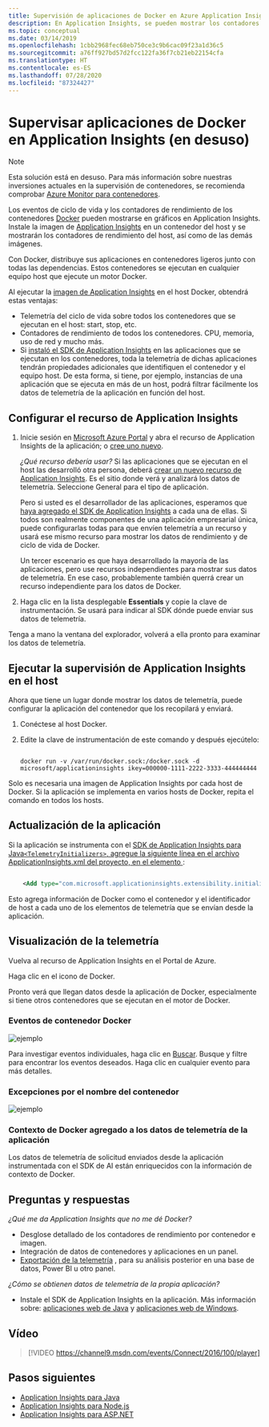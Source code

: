 ```yaml
---
title: Supervisión de aplicaciones de Docker en Azure Application Insights | Microsoft Docs
description: En Application Insights, se pueden mostrar los contadores de rendimiento, los eventos y las excepciones de Docker, además de la telemetría de las aplicaciones en contenedor.
ms.topic: conceptual
ms.date: 03/14/2019
ms.openlocfilehash: 1cbb2968fec68eb750ce3c9b6cac09f23a1d36c5
ms.sourcegitcommit: a76ff927bd57d2fcc122fa36f7cb21eb22154cfa
ms.translationtype: HT
ms.contentlocale: es-ES
ms.lasthandoff: 07/28/2020
ms.locfileid: "87324427"
---
```

# <a name="monitor-docker-applications-in-application-insights-deprecated"></a>Supervisar aplicaciones de Docker en Application Insights (en desuso)

> [!NOTE]
> Esta solución está en desuso. Para más información sobre nuestras inversiones actuales en la supervisión de contenedores, se recomienda comprobar [Azure Monitor para contenedores](../insights/container-insights-overview.md).

Los eventos de ciclo de vida y los contadores de rendimiento de los contenedores [Docker](https://www.docker.com/) pueden mostrarse en gráficos en Application Insights. Instale la imagen de [Application Insights](https://hub.docker.com/r/microsoft/applicationinsights/) en un contenedor del host y se mostrarán los contadores de rendimiento del host, así como de las demás imágenes.

Con Docker, distribuye sus aplicaciones en contenedores ligeros junto con todas las dependencias. Estos contenedores se ejecutan en cualquier equipo host que ejecute un motor Docker.

Al ejecutar la [imagen de Application Insights](https://hub.docker.com/r/microsoft/applicationinsights/) en el host Docker, obtendrá estas ventajas:

* Telemetría del ciclo de vida sobre todos los contenedores que se ejecutan en el host: start, stop, etc.
* Contadores de rendimiento de todos los contenedores. CPU, memoria, uso de red y mucho más.
* Si [instaló el SDK de Application Insights](./java-get-started.md) en las aplicaciones que se ejecutan en los contenedores, toda la telemetría de dichas aplicaciones tendrán propiedades adicionales que identifiquen el contenedor y el equipo host. De esta forma, si tiene, por ejemplo, instancias de una aplicación que se ejecuta en más de un host, podrá filtrar fácilmente los datos de telemetría de la aplicación en función del host.

## <a name="set-up-your-application-insights-resource"></a>Configurar el recurso de Application Insights

1. Inicie sesión en [Microsoft Azure Portal](https://azure.com) y abra el recurso de Application Insights de la aplicación; o [cree uno nuevo](./create-new-resource.md). 
   
    *¿Qué recurso debería usar?* Si las aplicaciones que se ejecutan en el host las desarrolló otra persona, deberá [crear un nuevo recurso de Application Insights](./create-new-resource.md). Es el sitio donde verá y analizará los datos de telemetría. Seleccione General para el tipo de aplicación.
   
    Pero si usted es el desarrollador de las aplicaciones, esperamos que [haya agregado el SDK de Application Insights](./java-get-started.md) a cada una de ellas. Si todos son realmente componentes de una aplicación empresarial única, puede configurarlas todas para que envíen telemetría a un recurso y usará ese mismo recurso para mostrar los datos de rendimiento y de ciclo de vida de Docker. 
   
    Un tercer escenario es que haya desarrollado la mayoría de las aplicaciones, pero use recursos independientes para mostrar sus datos de telemetría. En ese caso, probablemente también querrá crear un recurso independiente para los datos de Docker.

2. Haga clic en la lista desplegable **Essentials** y copie la clave de instrumentación. Se usará para indicar al SDK dónde puede enviar sus datos de telemetría.

Tenga a mano la ventana del explorador, volverá a ella pronto para examinar los datos de telemetría.

## <a name="run-the-application-insights-monitor-on-your-host"></a>Ejecutar la supervisión de Application Insights en el host

Ahora que tiene un lugar donde mostrar los datos de telemetría, puede configurar la aplicación del contenedor que los recopilará y enviará.

1. Conéctese al host Docker.
2. Edite la clave de instrumentación de este comando y después ejecútelo:
   
   ```
   
   docker run -v /var/run/docker.sock:/docker.sock -d microsoft/applicationinsights ikey=000000-1111-2222-3333-444444444
   ```

Solo es necesaria una imagen de Application Insights por cada host de Docker. Si la aplicación se implementa en varios hosts de Docker, repita el comando en todos los hosts.

## <a name="update-your-app"></a>Actualización de la aplicación
Si la aplicación se instrumenta con el [SDK de Application Insights para Java`<TelemetryInitializers>`, agregue la siguiente línea en el archivo ApplicationInsights.xml del proyecto, en el elemento ](./java-get-started.md):

```xml

    <Add type="com.microsoft.applicationinsights.extensibility.initializer.docker.DockerContextInitializer"/> 
```

Esto agrega información de Docker como el contenedor y el identificador de host a cada uno de los elementos de telemetría que se envían desde la aplicación.

## <a name="view-your-telemetry"></a>Visualización de la telemetría
Vuelva al recurso de Application Insights en el Portal de Azure.

Haga clic en el icono de Docker.

Pronto verá que llegan datos desde la aplicación de Docker, especialmente si tiene otros contenedores que se ejecutan en el motor de Docker.

### <a name="docker-container-events"></a>Eventos de contenedor Docker
![ejemplo](./media/docker/13.png)

Para investigar eventos individuales, haga clic en [Buscar](./diagnostic-search.md). Busque y filtre para encontrar los eventos deseados. Haga clic en cualquier evento para más detalles.

### <a name="exceptions-by-container-name"></a>Excepciones por el nombre del contenedor
![ejemplo](./media/docker/14.png)

### <a name="docker-context-added-to-app-telemetry"></a>Contexto de Docker agregado a los datos de telemetría de la aplicación
Los datos de telemetría de solicitud enviados desde la aplicación instrumentada con el SDK de AI están enriquecidos con la información de contexto de Docker.

## <a name="q--a"></a>Preguntas y respuestas
*¿Qué me da Application Insights que no me dé Docker?*

* Desglose detallado de los contadores de rendimiento por contenedor e imagen.
* Integración de datos de contenedores y aplicaciones en un panel.
* [Exportación de la telemetría](export-telemetry.md) , para su análisis posterior en una base de datos, Power BI u otro panel.

*¿Cómo se obtienen datos de telemetría de la propia aplicación?*

* Instale el SDK de Application Insights en la aplicación. Más información sobre: [aplicaciones web de Java](./java-get-started.md) y [aplicaciones web de Windows](./asp-net.md).

## <a name="video"></a>Vídeo

> [!VIDEO https://channel9.msdn.com/events/Connect/2016/100/player]

## <a name="next-steps"></a>Pasos siguientes

* [Application Insights para Java](./java-get-started.md)
* [Application Insights para Node.js](./nodejs.md)
* [Application Insights para ASP.NET](./asp-net.md)

